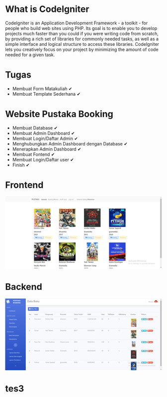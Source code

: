 # What is CodeIgniter

CodeIgniter is an Application Development Framework - a toolkit - for people
who build web sites using PHP. Its goal is to enable you to develop projects
much faster than you could if you were writing code from scratch, by providing
a rich set of libraries for commonly needed tasks, as well as a simple
interface and logical structure to access these libraries. CodeIgniter lets
you creatively focus on your project by minimizing the amount of code needed
for a given task.

# Tugas

- Membuat Form Matakuliah ✔
- Membuat Template Sederhana ✔

# Website Pustaka Booking

- Membuat Database ✔
- Membuat Admin Dashboard ✔
- Membuat Login/Daftar Admin ✔
- Menghubungkan Admin Dashboard dengan Database ✔
- Menerapkan Admin Dashboard ✔
- Membuat Fontend ✔
- Membuat Login/Daftar user ✔
- Finish ✔

# Frontend

![Frontend](ss/Frondend.png)

# Backend

![Backend](ss/Backend.png)
# tes3
